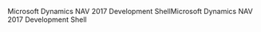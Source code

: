 <span data-ttu-id="e4796-101">Microsoft Dynamics NAV 2017 Development Shell</span><span class="sxs-lookup"><span data-stu-id="e4796-101">Microsoft Dynamics NAV 2017 Development Shell</span></span>